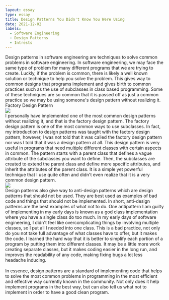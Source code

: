 ```yaml
---
layout: essay
type: essay
title: Design Patterns You Didn't Know You Were Using
date: 2021-12-02
labels:
  - Software Engineering
  - Design Patterns
  - Intrests
---
```

 
Design patterns in software engineering are techniques to solve common problems in software engineering. In software engineering, 
we may face the same type of problem for many different programs that we are trying to create. Luckly, if the problem is common, 
there is likely a well known solution or technique to help you solve the problem. This gives way to common designs that programs 
implement and gives birth to common practices such as the use of subclasses in class based programming. Some of these techniques 
are so common that it is passed off as just a common practice so we may be using someone's design pattern without realizing it. 
<br>
Factory Design Pattern
<br>
<img src="https://www.tutorialspoint.com/design_pattern/images/factory_pattern_uml_diagram.jpg">
<br>
I personally have implemented one of the most common design patterns without realizing it, and that is the factory design pattern. 
The factory design pattern is one of the most common ways to use subclasses. In fact, my introduction to design patterns was taught 
with the factory design pattern, however, I was not told that it was called the factory design pattern nor was I told that it was a 
design pattern at all. This design pattern is very useful in programs that need multiple different classes with certain aspects in 
common. The pattern starts with a parent class that defines a vague attribute of the subclasses you want to define. Then, the 
subclasses are created to extend the parent class and define more specific attributes, and inherit the attributes of the parent class. 
It is a simple yet powerful technique that I use quite often and didn't even realize that it is a very common design pattern.
<br>
<img src="https://refactoring.guru/images/refactoring/content/smells/large-class-01.png?id=acac82f25cc90aaa413c">
<br>
Design patterns also give way to anti-design patterns which are design patterns that should not be used. They are best used as examples 
of bad code and things that should not be implemented. In short, anti-design patterns are the best examples of what not to do. One 
antipattern I am guilty of implementing in my early days is known as a god class implementation where you have a single class do too 
much. In my early days of software engineering, I didn't feel like overcomplicating things by involving multiple classes, so I put all 
I needed into one class. This is a bad practice, not only do you not take full advantage of what classes have to offer, but it makes the 
code. I learned the hard way that it is better to simplify each portion of a program by putting them into different classes. It may be a 
little more work creating separate classes, but it makes coding easier in the long run, and improves the readability of any code, making 
fixing bugs a lot less headache inducing.
<br><br>
In essence, design patterns are a standard of implementing code that helps to solve the most common problems in programming in the most 
efficient and effective way currently known in the community. Not only does it help implement programs in the best way, but can also tell 
us what not to implement in order to have a good clean program.
<br>
